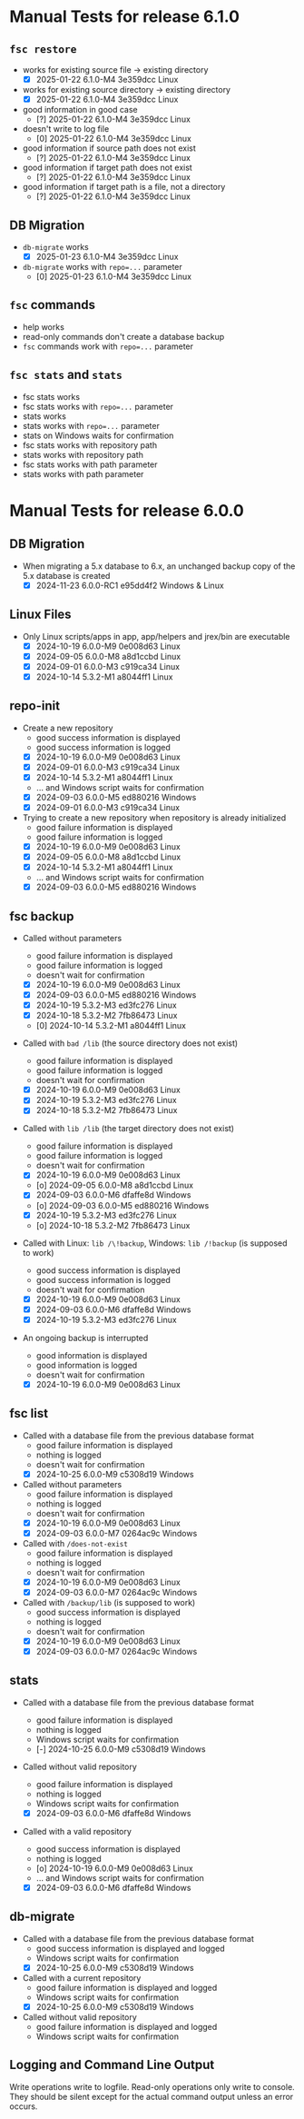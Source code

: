 # Manual Tests for release 6.1.0

## `fsc restore`

- works for existing source file -> existing directory
  - [x] 2025-01-22 6.1.0-M4 3e359dcc Linux
- works for existing source directory -> existing directory
  - [x] 2025-01-22 6.1.0-M4 3e359dcc Linux
- good information in good case
  - [?] 2025-01-22 6.1.0-M4 3e359dcc Linux
- doesn't write to log file
  - [0] 2025-01-22 6.1.0-M4 3e359dcc Linux
- good information if source path does not exist
  - [?] 2025-01-22 6.1.0-M4 3e359dcc Linux
- good information if target path does not exist
  - [?] 2025-01-22 6.1.0-M4 3e359dcc Linux
- good information if target path is a file, not a directory
  - [?] 2025-01-22 6.1.0-M4 3e359dcc Linux

## DB Migration

- `db-migrate` works
  - [x] 2025-01-23 6.1.0-M4 3e359dcc Linux
- `db-migrate` works with `repo=...` parameter
  - [0] 2025-01-23 6.1.0-M4 3e359dcc Linux

## `fsc` commands

- help works
- read-only commands don't create a database backup
- `fsc` commands work with `repo=...` parameter

## `fsc stats` and `stats`

- fsc stats works
- fsc stats works with `repo=...` parameter
- stats works
- stats works with `repo=...` parameter
- stats on Windows waits for confirmation
- fsc stats works with repository path
- stats works with repository path
- fsc stats works with path parameter
- stats works with path parameter

# Manual Tests for release 6.0.0

## DB Migration

- When migrating a 5.x database to 6.x, an unchanged backup copy of the 5.x database is created
  - [x] 2024-11-23 6.0.0-RC1 e95dd4f2 Windows & Linux

## Linux Files

- Only Linux scripts/apps in app, app/helpers and jrex/bin are executable
  - [x] 2024-10-19 6.0.0-M9 0e008d63 Linux
  - [x] 2024-09-05 6.0.0-M8 a8d1ccbd Linux
  - [x] 2024-09-01 6.0.0-M3 c919ca34 Linux
  - [x] 2024-10-14 5.3.2-M1 a8044ff1 Linux

## repo-init

- Create a new repository
  - good success information is displayed
  - good success information is logged
  - [x] 2024-10-19 6.0.0-M9 0e008d63 Linux
  - [x] 2024-09-01 6.0.0-M3 c919ca34 Linux
  - [x] 2024-10-14 5.3.2-M1 a8044ff1 Linux
  - ... and Windows script waits for confirmation
  - [x] 2024-09-03 6.0.0-M5 ed880216 Windows
  - [x] 2024-09-01 6.0.0-M3 c919ca34 Linux
- Trying to create a new repository when repository is already initialized
  - good failure information is displayed
  - good failure information is logged
  - [x] 2024-10-19 6.0.0-M9 0e008d63 Linux
  - [x] 2024-09-05 6.0.0-M8 a8d1ccbd Linux
  - [x] 2024-10-14 5.3.2-M1 a8044ff1 Linux
  - ... and Windows script waits for confirmation
  - [x] 2024-09-03 6.0.0-M5 ed880216 Windows

## fsc backup

- Called without parameters
  - good failure information is displayed
  - good failure information is logged
  - doesn't wait for confirmation
  - [x] 2024-10-19 6.0.0-M9 0e008d63 Linux
  - [x] 2024-09-03 6.0.0-M5 ed880216 Windows
  - [x] 2024-10-19 5.3.2-M3 ed3fc276 Linux
  - [x] 2024-10-18 5.3.2-M2 7fb86473 Linux
  - [0] 2024-10-14 5.3.2-M1 a8044ff1 Linux

- Called with `bad /lib` (the source directory does not exist)
  - good failure information is displayed
  - good failure information is logged
  - doesn't wait for confirmation
  - [x] 2024-10-19 6.0.0-M9 0e008d63 Linux
  - [x] 2024-10-19 5.3.2-M3 ed3fc276 Linux
  - [x] 2024-10-18 5.3.2-M2 7fb86473 Linux

- Called with `lib /lib` (the target directory does not exist)
  - good failure information is displayed
  - good failure information is logged
  - doesn't wait for confirmation
  - [x] 2024-10-19 6.0.0-M9 0e008d63 Linux
  - [o] 2024-09-05 6.0.0-M8 a8d1ccbd Linux
  - [x] 2024-09-03 6.0.0-M6 dfaffe8d Windows
  - [o] 2024-09-03 6.0.0-M5 ed880216 Windows
  - [x] 2024-10-19 5.3.2-M3 ed3fc276 Linux
  - [o] 2024-10-18 5.3.2-M2 7fb86473 Linux

- Called with Linux: `lib /\!backup`, Windows: `lib /!backup` (is supposed to work)
  - good success information is displayed
  - good success information is logged
  - doesn't wait for confirmation
  - [x] 2024-10-19 6.0.0-M9 0e008d63 Linux
  - [x] 2024-09-03 6.0.0-M6 dfaffe8d Windows
  - [x] 2024-10-19 5.3.2-M3 ed3fc276 Linux

- An ongoing backup is interrupted
  - good information is displayed
  - good information is logged
  - doesn't wait for confirmation
  - [x] 2024-10-19 6.0.0-M9 0e008d63 Linux

## fsc list

- Called with a database file from the previous database format
  - good failure information is displayed
  - nothing is logged
  - doesn't wait for confirmation
  - [x] 2024-10-25 6.0.0-M9 c5308d19 Windows

- Called without parameters
  - good failure information is displayed
  - nothing is logged
  - doesn't wait for confirmation
  - [x] 2024-10-19 6.0.0-M9 0e008d63 Linux
  - [x] 2024-09-03 6.0.0-M7 0264ac9c Windows

- Called with `/does-not-exist`
  - good failure information is displayed
  - nothing is logged
  - doesn't wait for confirmation
  - [x] 2024-10-19 6.0.0-M9 0e008d63 Linux
  - [x] 2024-09-03 6.0.0-M7 0264ac9c Windows

- Called with `/backup/lib` (is supposed to work)
  - good success information is displayed
  - nothing is logged
  - doesn't wait for confirmation
  - [x] 2024-10-19 6.0.0-M9 0e008d63 Linux
  - [x] 2024-09-03 6.0.0-M7 0264ac9c Windows

## stats

- Called with a database file from the previous database format
  - good failure information is displayed
  - nothing is logged
  - Windows script waits for confirmation
  - [-] 2024-10-25 6.0.0-M9 c5308d19 Windows

- Called without valid repository
  - good failure information is displayed
  - nothing is logged
  - Windows script waits for confirmation
  - [x] 2024-09-03 6.0.0-M6 dfaffe8d Windows

- Called with a valid repository
  - good success information is displayed
  - nothing is logged
  - [o] 2024-10-19 6.0.0-M9 0e008d63 Linux
  - ... and Windows script waits for confirmation
  - [x] 2024-09-03 6.0.0-M6 dfaffe8d Windows

## db-migrate

- Called with a database file from the previous database format
  - good success information is displayed and logged
  - Windows script waits for confirmation
  - [x] 2024-10-25 6.0.0-M9 c5308d19 Windows

- Called with a current repository
  - good failure information is displayed and logged
  - Windows script waits for confirmation
  - [x] 2024-10-25 6.0.0-M9 c5308d19 Windows

- Called without valid repository
  - good failure information is displayed and logged
  - Windows script waits for confirmation

## Logging and Command Line Output

Write operations write to logfile. Read-only operations only write to console. They should be silent except for the actual command output unless an error occurs.
